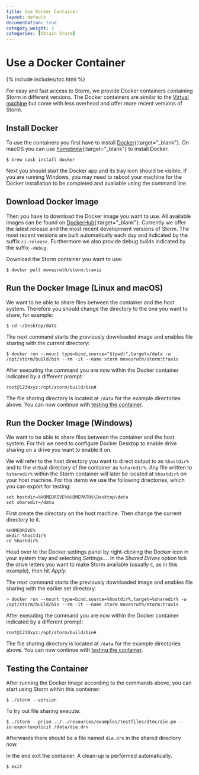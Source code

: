 ```yaml
---
title: Use Docker Container
layout: default
documentation: true
category_weight: 3
categories: [Obtain Storm]
---
```


<h1>Use a Docker Container</h1>

{% include includes/toc.html %}

For easy and fast access to Storm, we provide Docker containers containing Storm in different versions. The Docker containers are similar to the [Virtual machine](vm.html) but come with less overhead and offer more recent versions of Storm.

## Install Docker
To use the containers you first have to install [Docker](https://docs.docker.com/install/){:target="_blank"}.
On macOS you can use [homebrew](https://brew.sh/){:target="_blank"} to install Docker.

```console
$ brew cask install docker
```

Next you should start the Docker app and its tray icon should be visible.
If you are running Windows, you may need to reboot your machine for the Docker installation to be completed and available using the command line.

## Download Docker Image
Then you have to download the Docker image you want to use. All available images can be found on [DockerHub](https://hub.docker.com/r/movesrwth/storm/tags/){:target="_blank"}. Currently we offer the latest release and the most recent development versions of Storm. The most recent versions are built automatically each day and indicated by the suffix `ci-release`. Furthermore we also provide debug builds indicated by the suffix `-debug`.

Download the Storm container you want to use:

```console
$ docker pull movesrwth/storm:travis
```

## Run the Docker Image (Linux and macOS)
We want to be able to share files between the container and the host system. Therefore you should change the directory to the one you want to share, for example:

```console
$ cd ~/Desktop/data
```

The next command starts the previously downloaded image and enables file sharing with the current directory:

```console
$ docker run --mount type=bind,source="$(pwd)",target=/data -w /opt/storm/build/bin --rm -it --name storm movesrwth/storm:travis
```

After executing the command you are now within the Docker container indicated by a different prompt:

```console
root@1234xyz:/opt/storm/build/bin#
```

The file sharing directory is located at `/data` for the example directories above.
You can now continue with [testing the container](#testing-the-container).

## Run the Docker Image (Windows)
We want to be able to share files between the container and the host system. For this we need to configure Docker Desktop to enable drive sharing on a drive you want to enable it on.

We will refer to the host directory you want to direct output to as `%hostdir%` and to the virtual directory of the container as `%sharedir%`.
Any file written to `%sharedir%` within the Storm container will later be located at `%hostdir%` on your host machine.
For this demo we use the following directories, which you can export for testing:

```console
set hostdir=%HOMEDRIVE%%HOMEPATH%\Desktop\data
set sharedir=/data
```

First create the directory on the host machine. Then change the current directory to it.

```console
%HOMEDRIVE%
mkdir %hostdir%
cd %hostdir%
```

Head over to the Docker settings panel by right-clicking the Docker icon in your system tray and selecting _Settings..._.
In the _Shared Drives_ option tick the drive letters you want to make Storm available (usually `C`, as in this example), then hit _Apply_.

The next command starts the previously downloaded image and enables file sharing with the earlier set directory:

```console
> docker run --mount type=bind,source=%hostdir%,target=%sharedir% -w /opt/storm/build/bin --rm -it --name storm movesrwth/storm:travis
```

After executing the command you are now within the Docker container indicated by a different prompt:

```console
root@1234xyz:/opt/storm/build/bin#
```

The file sharing directory is located at `/data` for the example directories above.
You can now continue with [testing the container](#testing-the-container).

## Testing the Container
After running the Docker Image according to the commands above, you can start using Storm within this container:

```console
$ ./storm --version
```

To try out file sharing execute:

```console
$ ./storm --prism ../../resources/examples/testfiles/dtmc/die.pm --io:exportexplicit /data/die.drn
```

Afterwards there should be a file named `die.drn` in the shared directory now.

In the end exit the container. A clean-up is performed automatically.

```console
$ exit
```
